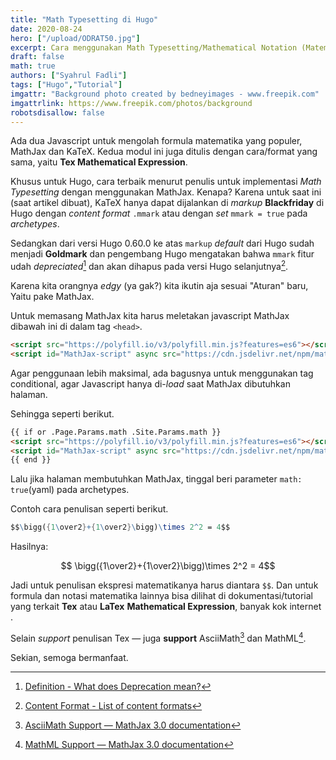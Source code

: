 ```yaml
---
title: "Math Typesetting di Hugo"
date: 2020-08-24
hero: ["/upload/ODRAT50.jpg"]
excerpt: Cara menggunakan Math Typesetting/Mathematical Notation (Matematika Notasi) di Hugo.
draft: false
math: true
authors: ["Syahrul Fadli"]
tags: ["Hugo","Tutorial"]
imgattr: "Background photo created by bedneyimages - www.freepik.com"
imgattrlink: https://www.freepik.com/photos/background
robotsdisallow: false
---
```


Ada dua Javascript untuk mengolah formula matematika yang populer, MathJax dan KaTeX. Kedua modul ini juga ditulis dengan cara/format yang sama, yaitu **Tex Mathematical Expression**.

Khusus untuk Hugo, cara terbaik menurut penulis untuk implementasi *Math Typesetting* dengan menggunakan MathJax. Kenapa? Karena untuk saat ini (saat artikel dibuat), KaTeX hanya dapat dijalankan di *markup* **Blackfriday** di Hugo dengan *content format* `.mmark` atau dengan *set* `mmark = true` pada *archetypes*.

Sedangkan dari versi Hugo 0.60.0 ke atas `markup` *default* dari Hugo sudah menjadi **Goldmark** dan pengembang Hugo mengatakan bahwa `mmark`  fitur udah *depreciated*[^1] dan akan dihapus pada versi Hugo selanjutnya[^2].

[^1]:[Definition - What does Deprecation mean?](https://www.techopedia.com/definition/28957/deprecation)

[^2]: [Content Format - List of content formats](https://gohugo.io/content-management/formats/)

Karena kita orangnya *edgy* (ya gak?) kita ikutin aja sesuai "Aturan" baru, Yaitu pake MathJax. 

Untuk memasang MathJax kita harus meletakan javascript MathJax dibawah ini di dalam tag `<head>`.

```html
<script src="https://polyfill.io/v3/polyfill.min.js?features=es6"></script>
<script id="MathJax-script" async src="https://cdn.jsdelivr.net/npm/mathjax@3/es5/tex-mml-chtml.js"></script>
```

Agar penggunaan  lebih maksimal, ada bagusnya untuk menggunakan tag conditional, agar Javascript hanya di-*load* saat MathJax dibutuhkan halaman.

Sehingga seperti berikut.

```html
{{ if or .Page.Params.math .Site.Params.math }}
<script src="https://polyfill.io/v3/polyfill.min.js?features=es6"></script>
<script id="MathJax-script" async src="https://cdn.jsdelivr.net/npm/mathjax@3/es5/tex-mml-chtml.js"></script>
{{ end }}
```

Lalu jika halaman membutuhkan MathJax, tinggal beri parameter `math: true`(yaml) pada archetypes.

Contoh cara penulisan seperti berikut.

```mathematica
$$\bigg({1\over2}+{1\over2}\bigg)\times 2^2 = 4$$
```

Hasilnya:

$$ \bigg({1\over2}+{1\over2}\bigg)\times 2^2 = 4$$ 

Jadi untuk penulisan ekspresi matematikanya harus diantara `$$`. Dan untuk formula dan notasi matematika lainnya bisa dilihat di dokumentasi/tutorial yang terkait **Tex** atau **LaTex** **Mathematical Expression**, banyak kok internet .

Selain *support* penulisan Tex &mdash; juga **support** AsciiMath[^3] dan MathML[^4].

[^3]: [AsciiMath Support — MathJax 3.0 documentation](http://docs.mathjax.org/en/latest/input/asciimath.html#asciimath-support)

[^4]: [MathML Support — MathJax 3.0 documentation](http://docs.mathjax.org/en/latest/input/mathml.html)

Sekian, semoga bermanfaat.

